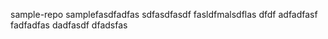  sample-repo
samplefasdfadfas
sdfasdfasdf
fasldfmalsdflas
dfdf
adfadfasf
fadfadfas
dadfasdf
dfadsfas
